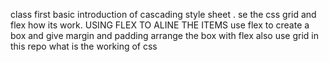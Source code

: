 class first basic introduction of cascading style sheet .
se the css grid and flex how its work.
USING FLEX TO ALINE THE ITEMS
use flex to create a box and give margin and padding
arrange the box with flex also use grid
 in this repo what is the working of css 
 
